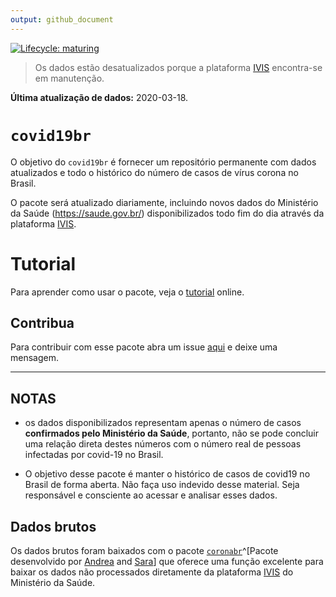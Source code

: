 ```yaml
---
output: github_document
---
```


<!-- README.md is generated from README.Rmd. Please edit that file -->

<!-- badges: start -->
[![Lifecycle: maturing](https://img.shields.io/badge/lifecycle-maturing-blue.svg)](https://www.tidyverse.org/lifecycle/#maturing)
<!-- badges: end -->





> Os dados estão desatualizados porque a plataforma [IVIS](http://plataforma.saude.gov.br/novocoronavirus/) encontra-se em manutenção. 

__Última atualização de dados:__ 2020-03-18.

# `covid19br` 

O objetivo do `covid19br` é fornecer um repositório permanente com dados atualizados e todo o histórico do número de casos de vírus corona no Brasil.  

O pacote será atualizado diariamente, incluindo novos dados do Ministério da Saúde (https://saude.gov.br/) disponibilizados todo fim do dia através da plataforma [IVIS](http://plataforma.saude.gov.br/novocoronavirus/).

# Tutorial

Para aprender como usar o pacote, veja o [tutorial](https://paternogbc.github.io/covid19br/articles/intro.html) online.

## Contribua

Para contribuir com esse pacote abra um issue [aqui](https://github.com/paternogbc/covid19br/issues/new) e deixe uma mensagem.

***

## NOTAS

* os dados disponibilizados representam apenas o número de casos __confirmados pelo Ministério da Saúde__, portanto,
não se pode concluir uma relação direta destes números com o número real de pessoas infectadas por covid-19 no Brasil.  

* O objetivo desse pacote é manter o histórico de casos de covid19 no Brasil de forma aberta. Não faça uso indevido desse material. Seja responsável e consciente ao acessar e analisar esses dados.  

## Dados brutos

Os dados brutos foram baixados com o pacote [`coronabr`](https://github.com/paternogbc/coronabr)^[Pacote desenvolvido por  [Andrea](https://twitter.com/SanchezTapiaA) and [Sara](https://twitter.com/mortarasara)] que oferece uma função excelente para baixar os dados não processados diretamente da plataforma [IVIS](http://platform.saude.gov.br/novocoronavirus/) do Ministério da Saúde.
